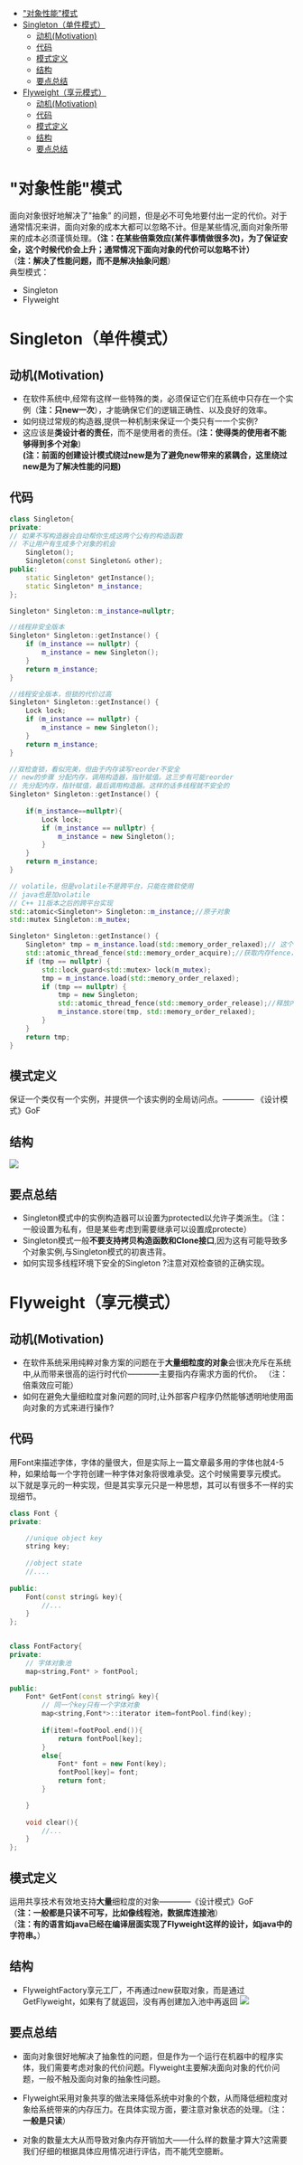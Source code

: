- ["对象性能"模式](#%22%E5%AF%B9%E8%B1%A1%E6%80%A7%E8%83%BD%22%E6%A8%A1%E5%BC%8F)
- [Singleton（单件模式）](#Singleton%E5%8D%95%E4%BB%B6%E6%A8%A1%E5%BC%8F)
  - [动机(Motivation)](#%E5%8A%A8%E6%9C%BAMotivation)
  - [代码](#%E4%BB%A3%E7%A0%81)
  - [模式定义](#%E6%A8%A1%E5%BC%8F%E5%AE%9A%E4%B9%89)
  - [结构](#%E7%BB%93%E6%9E%84)
  - [要点总结](#%E8%A6%81%E7%82%B9%E6%80%BB%E7%BB%93)
- [Flyweight（享元模式）](#Flyweight%E4%BA%AB%E5%85%83%E6%A8%A1%E5%BC%8F)
  - [动机(Motivation)](#%E5%8A%A8%E6%9C%BAMotivation-1)
  - [代码](#%E4%BB%A3%E7%A0%81-1)
  - [模式定义](#%E6%A8%A1%E5%BC%8F%E5%AE%9A%E4%B9%89-1)
  - [结构](#%E7%BB%93%E6%9E%84-1)
  - [要点总结](#%E8%A6%81%E7%82%B9%E6%80%BB%E7%BB%93-1)
# "对象性能"模式
面向对象很好地解决了"抽象” 的问题，但是必不可免地要付出一定的代价。对于通常情况来讲，面向对象的成本大都可以忽略不计。但是某些情况,面向对象所带来的成本必须谨慎处理。**（注：在某些倍乘效应(某件事情做很多次)，为了保证安全，这个时候代价会上升；通常情况下面向对象的代价可以忽略不计）**  
（**注：解决了性能问题，而不是解决抽象问题**）  
典型模式：
- Singleton
- Flyweight
# Singleton（单件模式）
## 动机(Motivation)
- 在软件系统中,经常有这样一些特殊的类，必须保证它们在系统中只存在一个实例（**注：只new一次**），才能确保它们的逻辑正确性、以及良好的效率。
- 如何绕过常规的构造器,提供一种机制来保证一个类只有一一个实例?
- 这应该是**类设计者的责任**，而不是使用者的责任。(**注：使得类的使用者不能够得到多个对象**)  
**(注：前面的创建设计模式绕过new是为了避免new带来的紧耦合，这里绕过new是为了解决性能的问题)**
## 代码
```cpp
class Singleton{
private:
// 如果不写构造器会自动帮你生成这两个公有的构造函数
// 不让用户有生成多个对象的机会
    Singleton();
    Singleton(const Singleton& other);
public:
    static Singleton* getInstance();
    static Singleton* m_instance;
};

Singleton* Singleton::m_instance=nullptr;

//线程非安全版本
Singleton* Singleton::getInstance() {
    if (m_instance == nullptr) {
        m_instance = new Singleton();
    }
    return m_instance;
}

//线程安全版本，但锁的代价过高
Singleton* Singleton::getInstance() {
    Lock lock;
    if (m_instance == nullptr) {
        m_instance = new Singleton();
    }
    return m_instance;
}

//双检查锁，看似完美，但由于内存读写reorder不安全
// new的步骤 分配内存，调用构造器，指针赋值。这三步有可能reorder
// 先分配内存，指针赋值，最后调用构造器。这样的话多线程就不安全的
Singleton* Singleton::getInstance() {
    
    if(m_instance==nullptr){
        Lock lock;
        if (m_instance == nullptr) {
            m_instance = new Singleton();
        }
    }
    return m_instance;
}

// volatile，但是volatile不是跨平台，只能在微软使用
// java也是加volatile
// C++ 11版本之后的跨平台实现
std::atomic<Singleton*> Singleton::m_instance;//原子对象
std::mutex Singleton::m_mutex;

Singleton* Singleton::getInstance() {
    Singleton* tmp = m_instance.load(std::memory_order_relaxed);// 这个指针可以帮助屏蔽reorder
    std::atomic_thread_fence(std::memory_order_acquire);//获取内存fence，内存屏障，reorder保护
    if (tmp == nullptr) {
        std::lock_guard<std::mutex> lock(m_mutex);
        tmp = m_instance.load(std::memory_order_relaxed);
        if (tmp == nullptr) {
            tmp = new Singleton;
            std::atomic_thread_fence(std::memory_order_release);//释放内存fence
            m_instance.store(tmp, std::memory_order_relaxed);
        }
    }
    return tmp;
}
```
## 模式定义
保证一个类仅有一个实例，并提供一个该实例的全局访问点。———— 《设计模式》GoF 
## 结构
![](../pic/WeChat&#32;Image_20191112111115.png)
## 要点总结
- Singleton模式中的实例构造器可以设置为protected以允许子类派生。（注：一般设置为私有，但是某些考虑到需要继承可以设置成protecte）
- Singleton模式一般**不要支持拷贝构造函数和Clone接口**,因为这有可能导致多个对象实例,与Singleton模式的初衷违背。
- 如何实现多线程环境下安全的Singleton ?注意对双检查锁的正确实现。

# Flyweight（享元模式）
## 动机(Motivation)
- 在软件系统采用纯粹对象方案的问题在于**大量细粒度的对象**会很决充斥在系统中,从而带来很高的运行时代价————主要指内存需求方面的代价。
（注：倍乘效应可能）
- 如何在避免大量细粒度对象问题的同时,让外部客户程序仍然能够透明地使用面向对象的方式来进行操作?

## 代码
用Font来描述字体，字体的量很大，但是实际上一篇文章最多用的字体也就4-5种，如果给每一个字符创建一种字体对象将很难承受。这个时候需要享元模式。  
以下就是享元的一种实现，但是其实享元只是一种思想，其可以有很多不一样的实现细节。
```cpp
class Font {
private:

    //unique object key
    string key;
    
    //object state
    //....
    
public:
    Font(const string& key){
        //...
    }
};


class FontFactory{
private:
    // 字体对象池
    map<string,Font* > fontPool;
    
public:
    Font* GetFont(const string& key){
        // 同一个key只有一个字体对象
        map<string,Font*>::iterator item=fontPool.find(key);
        
        if(item!=footPool.end()){
            return fontPool[key];
        }
        else{
            Font* font = new Font(key);
            fontPool[key]= font;
            return font;
        }

    }
    
    void clear(){
        //...
    }
};
```
## 模式定义
运用共享技术有效地支持**大量**细粒度的对象————《设计模式》GoF  
（**注：一般都是只读不可写，比如像线程池，数据库连接池**）  
（**注：有的语言如java已经在编译层面实现了Flyweight这样的设计，如java中的字符串。**）
## 结构
- FlyweightFactory享元工厂，不再通过new获取对象，而是通过GetFlyweight，如果有了就返回，没有再创建加入池中再返回
![](../pic/WeChat&#32;Image_20191114202801.png)
## 要点总结
- 面向对象很好地解决了抽象性的问题，但是作为一个运行在机器中的程序实体，我们需要考虑对象的代价问题。Flyweight主要解决面向对象的代价问题，一般不触及面向对象的抽象性问题。

- Flyweight采用对象共享的做法来降低系统中对象的个数，从而降低细粒度对象给系统带来的内存压力。在具体实现方面，要注意对象状态的处理。（注：**一般是只读**）

- 对象的数量太大从而导致对象内存开销加大——什么样的数量才算大?这需要我们仔细的根据具体应用情况进行评估，而不能凭空臆断。